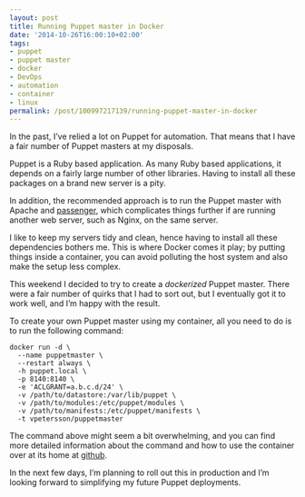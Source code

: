 ```yaml
---
layout: post
title: Running Puppet master in Docker
date: '2014-10-26T16:00:10+02:00'
tags:
- puppet
- puppet master
- docker
- DevOps
- automation
- container
- linux
permalink: /post/100997217139/running-puppet-master-in-docker
---
```

In the past, I’ve relied a lot on Puppet for automation. That means that I have a fair number of Puppet masters at my disposals.

Puppet is a Ruby based application. As many Ruby based applications, it depends on a fairly large number of other libraries. Having to install all these packages on a brand new server is a pity.

In addition, the recommended approach is to run the Puppet master with Apache and [passenger](https://www.phusionpassenger.com/), which complicates things further if are running another web server, such as Nginx, on the same server.

I like to keep my servers tidy and clean, hence having to install all these dependencies bothers me. This is where Docker comes it play; by putting things inside a container, you can avoid polluting the host system and also make the setup less complex.

This weekend I decided to try to create a _dockerized_ Puppet master. There were a fair number of quirks that I had to sort out, but I eventually got it to work well, and I’m happy with the result.

To create your own Puppet master using my container, all you need to do is to run the following command:

    docker run -d \
      --name puppetmaster \
      --restart always \
      -h puppet.local \
      -p 8140:8140 \
      -e 'ACLGRANT=a.b.c.d/24' \
      -v /path/to/datastore:/var/lib/puppet \
      -v /path/to/modules:/etc/puppet/modules \
      -v /path/to/manifests:/etc/puppet/manifests \
      -t vpetersson/puppetmaster
    

The command above might seem a bit overwhelming, and you can find more detailed information about the command and how to use the container over at its home at [github](https://github.com/vpetersson/docker-puppetmaster).

In the next few days, I’m planning to roll out this in production and I’m looking forward to simplifying my future Puppet deployments.
